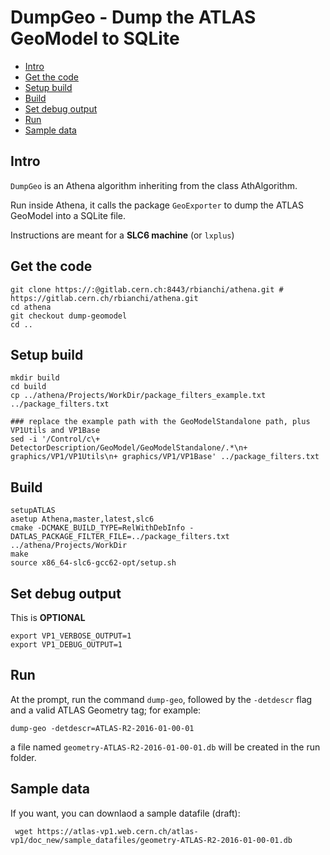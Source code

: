# DumpGeo - Dump the ATLAS GeoModel to SQLite

 * [Intro](#intro) 
 * [Get the code](#get-the-code)
 * [Setup build](#setup-build)
 * [Build](#build)
 * [Set debug output](#set-debug-output)
 * [Run](#run)
 * [Sample data](#sample-data)

## Intro

`DumpGeo` is an Athena algorithm inheriting from the class AthAlgorithm.

Run inside Athena, it calls the package `GeoExporter` to dump 
the ATLAS GeoModel into a SQLite file.

Instructions are meant for a **SLC6 machine** (or `lxplus`)

## Get the code

    git clone https://:@gitlab.cern.ch:8443/rbianchi/athena.git # https://gitlab.cern.ch/rbianchi/athena.git
    cd athena
    git checkout dump-geomodel
    cd ..

## Setup build

    mkdir build
    cd build
    cp ../athena/Projects/WorkDir/package_filters_example.txt ../package_filters.txt
    
    ### replace the example path with the GeoModelStandalone path, plus VP1Utils and VP1Base
    sed -i '/Control/c\+ DetectorDescription/GeoModel/GeoModelStandalone/.*\n+ graphics/VP1/VP1Utils\n+ graphics/VP1/VP1Base' ../package_filters.txt

## Build

    setupATLAS
    asetup Athena,master,latest,slc6
    cmake -DCMAKE_BUILD_TYPE=RelWithDebInfo -DATLAS_PACKAGE_FILTER_FILE=../package_filters.txt ../athena/Projects/WorkDir
    make
    source x86_64-slc6-gcc62-opt/setup.sh

## Set debug output

This is **OPTIONAL**

    export VP1_VERBOSE_OUTPUT=1
    export VP1_DEBUG_OUTPUT=1

## Run

At the prompt, run the command `dump-geo`, followed by the `-detdescr` flag and a valid ATLAS Geometry tag; for example:

    dump-geo -detdescr=ATLAS-R2-2016-01-00-01

a file named `geometry-ATLAS-R2-2016-01-00-01.db` will be created in the run folder.

## Sample data

If you want, you can downlaod a sample datafile (draft):

     wget https://atlas-vp1.web.cern.ch/atlas-vp1/doc_new/sample_datafiles/geometry-ATLAS-R2-2016-01-00-01.db
